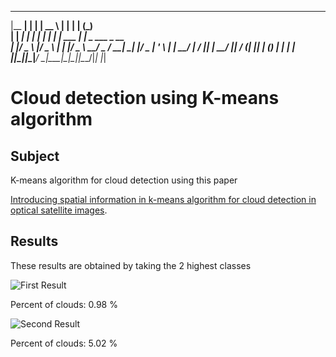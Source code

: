   _______   _      _____       _            _   _             
 |__   __| | |    |  __ \     | |          | | (_)            
    | | ___| | ___| |  | | ___| |_ ___  ___| |_ _  ___  _ __  
    | |/ _ \ |/ _ \ |  | |/ _ \ __/ _ \/ __| __| |/ _ \| '_ \ 
    | |  __/ |  __/ |__| |  __/ ||  __/ (__| |_| | (_) | | | |
    |_|\___|_|\___|_____/ \___|\__\___|\___|\__|_|\___/|_| |_|


# Cloud detection using K-means algorithm

## Subject

K-means algorithm for cloud detection using this paper

[Introducing spatial information in k-means algorithm for cloud detection in optical satellite images](http://adsabs.harvard.edu/abs/2001SPIE.4168...67B).

## Results

These results are obtained by taking the 2 highest classes

![First Result](result/first_result.png?raw=true)

Percent of clouds: 0.98 %

![Second Result](result/second_result.png?raw=true)

Percent of clouds: 5.02 %


